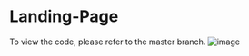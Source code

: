 # Landing-Page
To view the code, please refer to the master branch.
![image](https://github.com/user-attachments/assets/46d98fc2-dc77-4e54-86c6-6b7b72611e6f)


